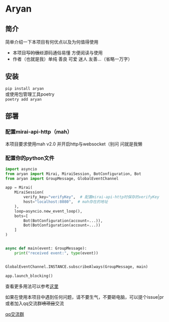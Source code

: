 # Aryan

## 简介
简单介绍一下本项目有何优点以及为何值得使用  
* 本项目~~写的很烂~~源码通俗易懂 方便阅读与使用
* 作者（也就是我）单纯 善良 可爱 迷人 友善...（省略一万字）

## 安装
``pip install aryan``  
或使用包管理工具poetry  
``poetry add aryan``

## 部署
### 配置mirai-api-http（mah）
本项目要求使用mah v2.0 并开启http与websocket（别问 问就是我懒

### 配置你的python文件
```python
import asyncio
from aryan import Mirai, MiraiSession, BotConfiguration, Bot
from aryan import GroupMessage, GlobalEventChannel

app = Mirai(
    MiraiSession(
        verify_key="verifyKey",  # 配置mirai-api-http时保存的verifyKey
        host="localhost:8080",  # mah存在的地址
    ),
    loop=asyncio.new_event_loop(),
    bots=[
        Bot(BotConfiguration(account=...)),
        Bot(BotConfiguration(account=...))
    ]
)


async def main(event: GroupMessage):
    print("received event:", type(event))


GlobalEventChannel.INSTANCE.subscribeAlways(GroupMessage, main)

app.launch_blocking()
```

查看更多用法可以参考[这里](https://github.com/qianmo527/Aryan/blob/master/example.py)

如果在使用本项目中遇到任何问题，请不要生气，不要砸电脑，可以提个issue|pr或者加入qq交流群~~喷项目~~交流

[qq交流群](https://jq.qq.com/?_wv=1027&k=BUU9hkkN)
